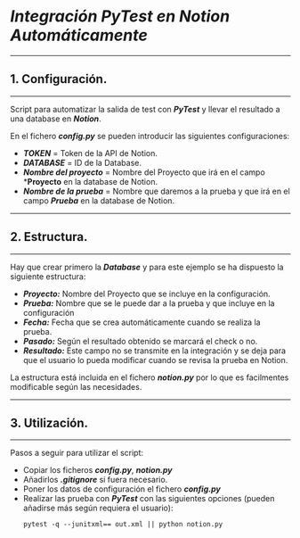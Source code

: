 # ***Integración PyTest en Notion Automáticamente***

---
## 1. Configuración.
---

Script para automatizar la salida de test con ***PyTest*** y llevar el resultado a una database en ***Notion***.

En el fichero ***config.py*** se pueden introducir las siguientes configuraciones:

- ***TOKEN*** = Token de la API de Notion.
- ***DATABASE*** = ID de la Database.
- ***Nombre del proyecto*** = Nombre del Proyecto que irá en el campo ***Proyecto** en la database de Notion.
- ***Nombre de la prueba*** = Nombre que daremos a la prueba y que irá en el campo ***Prueba*** en la database de Notion.

---
## 2. Estructura. 
---

Hay que crear primero la ***Database*** y para este ejemplo se ha dispuesto la siguiente estructura:
- ***Proyecto:*** Nombre del Proyecto que se incluye en la configuración.
- ***Prueba:*** Nombre que se le puede dar a la prueba y que incluye en la configuración
- ***Fecha:*** Fecha que se crea automáticamente cuando se realiza la prueba.
- ***Pasado:*** Según el resultado obtenido se marcará el check o no.
- ***Resultado:*** Este campo no se transmite en la integración y se deja para que el usuario lo pueda modificar cuando se revisa la prueba en Notion.

La estructura está incluida en el fichero ***notion.py*** por lo que es facilmentes modificable según las necesidades.

---
## 3. Utilización. 
---

Pasos a seguir para utilizar el script:
- Copiar los ficheros ***config.py***, ***notion.py***
- Añadirlos ***.gitignore*** si fuera necesario.
- Poner los datos de configuración el fichero ***config.py*** 
- Realizar las prueba con ***PyTest*** con las siguientes opciones (pueden añadirse más según requiera el usuario):
   ```
   pytest -q --junitxml== out.xml || python notion.py
   ```
